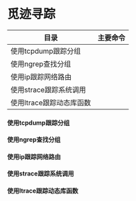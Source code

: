 觅迹寻踪
========
| 目录                     | 主要命令 |
| ------------------------ | -------- |
| 使用tcpdump跟踪分组      |          |
| 使用ngrep查找分组        |          |
| 使用ip跟踪网络路由       |          |
| 使用strace跟踪系统调用   |          |
| 使用ltrace跟踪动态库函数 |          |

#### 使用tcpdump跟踪分组













#### 使用ngrep查找分组









#### 使用ip跟踪网络路由









#### 使用strace跟踪系统调用











#### 使用ltrace跟踪动态库函数